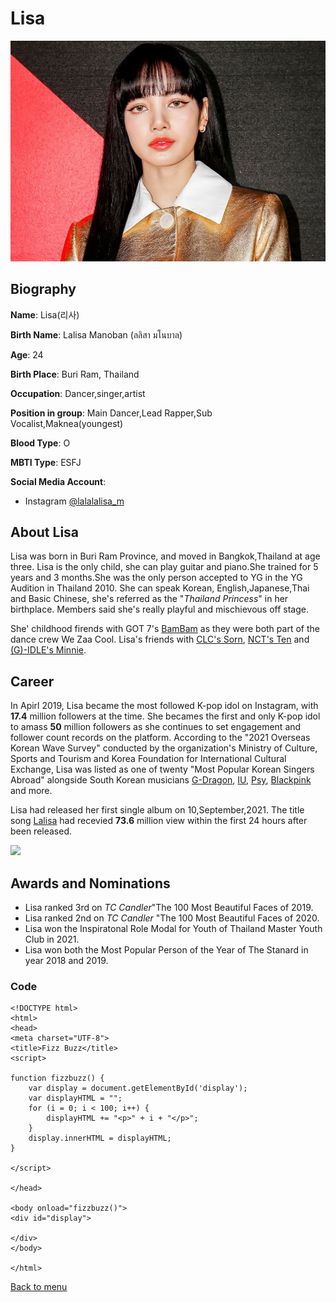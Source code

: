 # Lisa 
![](https://github.com/AngelS28/AngelS28/blob/main/image/lisa1.jpeg)

## Biography

**Name**: Lisa(리사)

**Birth Name**: Lalisa Manoban (ลลิสา มโนบาล)

**Age**: 24

**Birth Place**: Buri Ram, Thailand

**Occupation**: Dancer,singer,artist

**Position in group**: Main Dancer,Lead Rapper,Sub Vocalist,Maknea(youngest)

**Blood Type**: O

**MBTI Type**: ESFJ

**Social Media Account**:
* Instagram [@lalalalisa_m](https://www.instagram.com/lalalalisa_m/)

## About Lisa 
Lisa was born in Buri Ram Province, and moved in Bangkok,Thailand at age three. Lisa is the only child,
she can play guitar and piano.She trained for 5 years and 3 months.She was the only person accepted to YG in the YG Audition in Thailand 2010.
She can speak Korean, English,Japanese,Thai and Basic Chinese, she's referred as the "_Thailand Princess_" in her
birthplace. Members said she's really playful and mischievous off stage. 

She' childhood firends with GOT 7's [BamBam](https://en.wikipedia.org/wiki/BamBam_(singer)) as they were both
part of the dance crew We Zaa Cool. Lisa's friends with [CLC's Sorn](https://en.wikipedia.org/wiki/Sorn_(singer)), 
[NCT's Ten](https://en.wikipedia.org/wiki/Ten_(singer)) and [(G)-IDLE's Minnie](https://en.wikipedia.org/wiki/Minnie_(singer)). 

## Career
In Apirl 2019, Lisa became the most followed K-pop idol on Instagram, with **17.4** million followers at the time.
She becames the first and only K-pop idol to amass **50** million followers as she continues to set engagement and
follower count records on the platform.
According to the "2021 Overseas Korean Wave Survey" conducted by the organization's Ministry of Culture, 
Sports and Tourism and Korea Foundation for International Cultural Exchange, Lisa was listed as one of twenty "Most Popular Korean Singers Abroad" 
alongside South Korean musicians [G-Dragon](https://en.wikipedia.org/wiki/G-Dragon), [IU](https://en.wikipedia.org/wiki/IU_(singer)), [Psy](https://en.wikipedia.org/wiki/Psy), [Blackpink](https://en.wikipedia.org/wiki/Blackpink) and more. 

Lisa had released her first single album on 10,September,2021.
The title song [Lalisa](https://www.youtube.com/watch?v=awkkyBH2zEo) had recevied
**73.6** million view within the first 24 hours after been released. 

![](https://image-cdn.hypb.st/https%3A%2F%2Fhypebeast.com%2Fwp-content%2Fblogs.dir%2F6%2Ffiles%2F2021%2F08%2Flisa-blackpink-first-single-album-solo-debut-announcement-1.jpg?q=75&w=800&cbr=1&fit=max)


## Awards and Nominations 
* Lisa ranked 3rd on _TC Candler_"The 100 Most Beautiful Faces of 2019.
* Lisa ranked 2nd on _TC Candler_ "The 100 Most Beautiful Faces of 2020. 
* Lisa won the Inspiratonal Role Modal for Youth of Thailand Master Youth Club in 2021.
* Lisa won both the Most Popular Person of the Year of The Stanard in year 2018 and 2019.

### Code
```
<!DOCTYPE html>
<html>
<head>
<meta charset="UTF-8">
<title>Fizz Buzz</title>
<script>

function fizzbuzz() {
	var display = document.getElementById('display');
	var displayHTML = "";
	for (i = 0; i < 100; i++) {
		displayHTML += "<p>" + i + "</p>";
	}
	display.innerHTML = displayHTML;
}

</script>

</head>

<body onload="fizzbuzz()">
<div id="display">

</div>
</body>

</html>
```

[Back to menu](https://github.com/AngelS28/AngelS28/blob/main/menu_Page.md)
